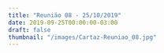 ```yaml
---
title: "Reunião 08 - 25/10/2019"
date: 2019-09-25T00:00:00-03:00
draft: false
thumbnail: "/images/Cartaz-Reuniao_08.jpg"
---
```

